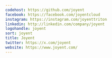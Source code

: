 ```yaml
---
codehost: https://github.com/joyent
facebook: https://facebook.com/joyentcloud
instagram: https://instagram.com/joyenttriton
linkedin: http://linkedin.com/company/joyent
logohandle: joyent
sort: joyent
title: Joyent
twitter: https://x.com/joyent
website: https://www.joyent.com/
---
```

